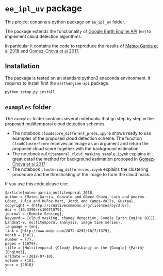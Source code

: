 # `ee_ipl_uv` package

This project contains a python package on `ee_ipl_uv` folder.

The package extends the functionality of [Google Earth Engine API](https://developers.google.com/earth-engine/#api) (`ee`) to
implement cloud detection algorithms.

In particular it contains the code to reproduce the results of [Mateo-Garcia et al 2018](http://dx.doi.org/10.3390/rs10071079) and [Gomez-Chova et al 2017](http://dx.doi.org/10.1117/1.JRS.11.015005).


## Installation
The package is tested on an standard python3 anaconda environment. It requires to install first the `earthengine-api` package.

```bash
python setup.py install
```
## `examples` folder
The `examples` folder contains several notebooks that go step by step in the proposed multitemporal cloud detection schemes.
* The notebook `cloudscore_different_preds.ipynb` shows ready to use examples of the proposed cloud detection scheme. 
The function `CloudClusterScore` receives an image as an argument and return the proposed cloud score together with the 
background estimation. 
* The notebook `multitemporal_cloud_masking_sample.ipynb` explains in great detail the method for background estimation 
proposed in [Gomez-Chova et al 2017](http://dx.doi.org/10.1117/1.JRS.11.015005)
* The notebook `clustering_differences.ipynb` explains the clustering procedure and the 
thresholding of the image to form the cloud mask.

If you use this code please cite:
 
 ```
@article{mateo-garcia_multitemporal_2018,
 author = {Mateo-García, Gonzalo and Gómez-Chova, Luis and Amorós-López, Julia and Muñoz-Marí, Jordi and Camps-Valls, Gustau},
 copyright = {http://creativecommons.org/licenses/by/3.0/},
 doi = {10.3390/rs10071079},
 journal = {Remote Sensing},
 keyword = {cloud masking, change detection, Google Earth Engine (GEE), Landsat-8, multitemporal analysis, image time series},
 language = {en},
 link = {http://www.mdpi.com/2072-4292/10/7/1079},
 month = {jul},
 number = {7},
 pages = {1079},
 title = {Multitemporal {Cloud} {Masking} in the {Google} {Earth} {Engine}},
 urldate = {2018-07-10},
 volume = {10},
 year = {2018}
} 
 ```

  
